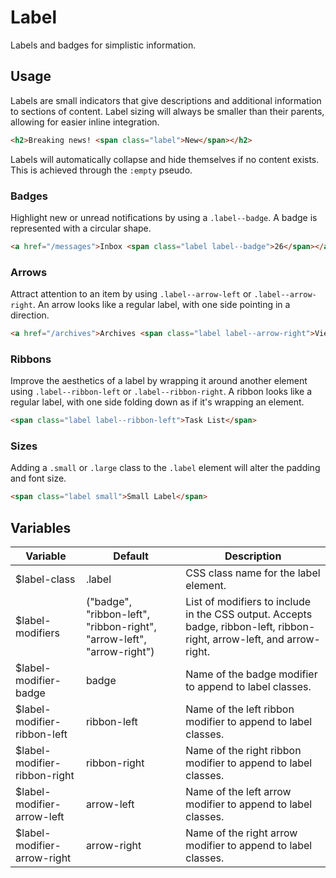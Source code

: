 # Label #

Labels and badges for simplistic information.

## Usage ##

Labels are small indicators that give descriptions and additional information to sections of content.
Label sizing will always be smaller than their parents, allowing for easier inline integration.

```html
<h2>Breaking news! <span class="label">New</span></h2>
```

<div class="notice is-info">
    Labels will automatically collapse and hide themselves if no content exists.
    This is achieved through the <code>:empty</code> pseudo.
</div>

### Badges ###

Highlight new or unread notifications by using a `.label--badge`.
A badge is represented with a circular shape.

```html
<a href="/messages">Inbox <span class="label label--badge">26</span></a>
```

### Arrows ###

Attract attention to an item by using `.label--arrow-left` or `.label--arrow-right`.
An arrow looks like a regular label, with one side pointing in a direction.

```html
<a href="/archives">Archives <span class="label label--arrow-right">View</span></a>
```

### Ribbons ###

Improve the aesthetics of a label by wrapping it around another element using
`.label--ribbon-left` or `.label--ribbon-right`. A ribbon looks like a regular label,
with one side folding down as if it's wrapping an element.

```html
<span class="label label--ribbon-left">Task List</span>
```

### Sizes ###

Adding a `.small` or `.large` class to the `.label` element will alter the padding and font size.

```html
<span class="label small">Small Label</span>
```

## Variables ##

<table class="table is-striped data-table">
    <thead>
        <tr>
            <th>Variable</th>
            <th>Default</th>
            <th>Description</th>
        </tr>
    </thead>
    <tbody>
        <tr>
            <td>$label-class</td>
            <td>.label</td>
            <td>CSS class name for the label element.</td>
        </tr>
        <tr>
            <td>$label-modifiers</td>
            <td>("badge", "ribbon-left", "ribbon-right", "arrow-left", "arrow-right")</td>
            <td>List of modifiers to include in the CSS output. Accepts badge, ribbon-left, ribbon-right, arrow-left, and arrow-right.</td>
        </tr>
        <tr>
            <td>$label-modifier-badge</td>
            <td>badge</td>
            <td>Name of the badge modifier to append to label classes.</td>
        </tr>
        <tr>
            <td>$label-modifier-ribbon-left</td>
            <td>ribbon-left</td>
            <td>Name of the left ribbon modifier to append to label classes.</td>
        </tr>
        <tr>
            <td>$label-modifier-ribbon-right</td>
            <td>ribbon-right</td>
            <td>Name of the right ribbon modifier to append to label classes.</td>
        </tr>
        <tr>
            <td>$label-modifier-arrow-left</td>
            <td>arrow-left</td>
            <td>Name of the left arrow modifier to append to label classes.</td>
        </tr>
        <tr>
            <td>$label-modifier-arrow-right</td>
            <td>arrow-right</td>
            <td>Name of the right arrow modifier to append to label classes.</td>
        </tr>
    </tbody>
</table>
